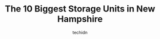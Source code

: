 ---
layout: ampstory
image: https://i0.wp.com/paketmu.com/wp-content/uploads/2023/06/bluebird-self-storage-manchester-nh-0-in-new-hampshire-1686371614.jpeg?resize=640,853
author: techidn
featured: false
description: Explore the diverse Storage Unit scene in New Hampshire, home to an incredible selection of 10 establishments catering to every taste. Whether youre in search of iconic favorites or undisco
title: The 10 Biggest Storage Units in New Hampshire
cover:
   title: The 10 Biggest Storage Units in New Hampshire
   subtitle: RICKPATE
   background: https://paketmu.com/wp-content/uploads/2023/06/bluebird-self-storage-manchester-nh-0-in-new-hampshire-1686371614.jpeg

pages: 
 - layout: thirds
   top: <h1>#1 Extra Space Storage</h1>
   bottom: "<p>Staff was extremely helpful with presenting the best options for my storage needs. They were a pleasure to work with! Great job all around and I am happy!</p>"
   background: https://paketmu.com/wp-content/uploads/2023/06/bluebird-self-storage-manchester-nh-1-in-new-hampshire-1686371615.jpeg
   backgroundblur: true
 - layout: thirds
   top: <h1>#2 Extra Space Storage</h1>
   bottom: "<p>Staff are friendly, but this location is expensive. People think NH is more affordable than MA, and I get that prices are based on demand but Im paying WAY more for an</p>"
   background: https://paketmu.com/wp-content/uploads/2023/06/bluebird-self-storage-manchester-nh-2-in-new-hampshire-1686371617.jpeg
   cta:
      link: https://paketmu.com/the-10-biggest-storage-units-in-new-hampshire/
      text: The 10 Biggest Storage Units in New Hampshire
 - layout: thirds
   top: <h1>#3 Extra Space Storage</h1>
   bottom: "<p>The lady in the office was very friendly and helpful with me getting a second unit and having it close to my existing unit. The office staff has always been very polite a</p>"
   background: https://paketmu.com/wp-content/uploads/2023/06/bluebird-self-storage-manchester-nh-3-in-new-hampshire-1686371618.jpeg
   cta:
      link: https://paketmu.com/the-10-biggest-storage-units-in-new-hampshire/
      text: The 10 Biggest Storage Units in New Hampshire
 - layout: thirds
   top: <h1>#4 Bluebird Self Storage - Manchester, NH</h1>
   bottom: "<p>97 Brown Ave, Manchester, NH 03103, United States</p>"
   background: https://images.unsplash.com/photo-1533998839656-76f5e4b2bccb?ixlib=rb-4.0.3&ixid=MnwxMjA3fDB8MHxwaG90by1wYWdlfHx8fGVufDB8fHx8&auto=format&fit=crop&w=640&h=853&q=80
   cta:
      link: https://paketmu.com/the-10-biggest-storage-units-in-new-hampshire/
      text: The 10 Biggest Storage Units in New Hampshire
 - layout: thirds
   top: <h1>#5 Prime Storage</h1>
   bottom: "<p>655 S Willow St Suite 140, Manchester, NH 03103, United States</p>"
   background: https://images.unsplash.com/photo-1510906594845-bc082582c8cc?ixlib=rb-4.0.3&ixid=MnwxMjA3fDB8MHxwaG90by1wYWdlfHx8fGVufDB8fHx8&auto=format&fit=crop&w=640&h=853&q=80
   cta:
      link: https://paketmu.com/the-10-biggest-storage-units-in-new-hampshire/
      text: The 10 Biggest Storage Units in New Hampshire
 - layout: thirds
   top: <h1>#6 RightSpace Storage</h1>
   bottom: "<p>6 Caldwell Dr, Amherst, NH 03031, United States</p>"
   background: https://images.unsplash.com/photo-1608411404720-c8f0417bcdba?ixlib=rb-4.0.3&ixid=MnwxMjA3fDB8MHxwaG90by1wYWdlfHx8fGVufDB8fHx8&auto=format&fit=crop&w=640&h=853&q=80
   cta:
      link: https://paketmu.com/the-10-biggest-storage-units-in-new-hampshire/
      text: The 10 Biggest Storage Units in New Hampshire
 - layout: thirds
   top: <h1>#7 RightSpace Storage</h1>
   bottom: "<p>793 NH-3A, Bow, NH 03304, United States</p>"
   background: https://images.unsplash.com/photo-1564951434112-64d74cc2a2d7?ixlib=rb-4.0.3&ixid=MnwxMjA3fDB8MHxwaG90by1wYWdlfHx8fGVufDB8fHx8&auto=format&fit=crop&w=640&h=853&q=80
   cta:
      link: https://paketmu.com/the-10-biggest-storage-units-in-new-hampshire/
      text: The 10 Biggest Storage Units in New Hampshire
 - layout: thirds
   middle: Continue reading...
   background: https://images.unsplash.com/photo-1488554378835-f7acf46e6c98?ixlib=rb-4.0.3&ixid=MnwxMjA3fDB8MHxwaG90by1wYWdlfHx8fGVufDB8fHx8&auto=format&fit=crop&w=640&h=853&q=80
   cta:
      link: https://paketmu.com/the-10-biggest-storage-units-in-new-hampshire/
      text: The 10 Biggest Storage Units in New Hampshire
      
---